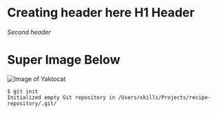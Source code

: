 # Creating header here H1 Header
###### Second header
# Super Image Below
![Image of Yaktocat](https://octodex.github.com/images/manufacturetocat.png)
```
$ git init
Initialized empty Git repository in /Users/skills/Projects/recipe-repository/.git/
```

